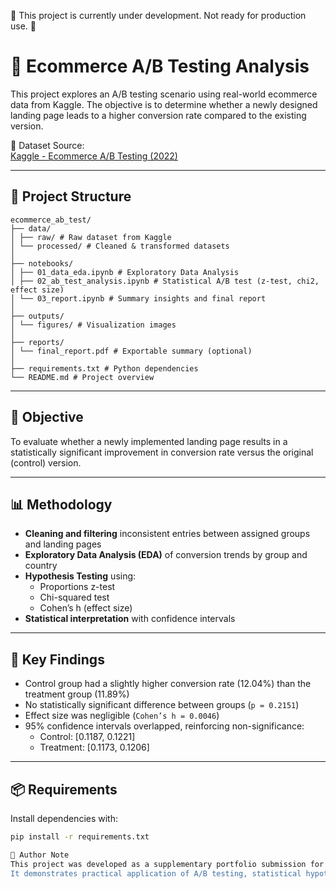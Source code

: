 

🚧 This project is currently under development. Not ready for production use. 🚧







# 🧪 Ecommerce A/B Testing Analysis

This project explores an A/B testing scenario using real-world ecommerce data from Kaggle. The objective is to determine whether a newly designed landing page leads to a higher conversion rate compared to the existing version.

📌 Dataset Source:  
[Kaggle - Ecommerce A/B Testing (2022)](https://www.kaggle.com/datasets/putdejudomthai/ecommerce-ab-testing-2022-dataset1/data)

---

## 📁 Project Structure

```
ecommerce_ab_test/
├── data/
│ ├── raw/ # Raw dataset from Kaggle
│ └── processed/ # Cleaned & transformed datasets
│
├── notebooks/
│ ├── 01_data_eda.ipynb # Exploratory Data Analysis
│ ├── 02_ab_test_analysis.ipynb # Statistical A/B test (z-test, chi2, effect size)
│ └── 03_report.ipynb # Summary insights and final report
│
├── outputs/
│ └── figures/ # Visualization images
│
├── reports/
│ └── final_report.pdf # Exportable summary (optional)
│
├── requirements.txt # Python dependencies
└── README.md # Project overview
```


---

## 🎯 Objective

To evaluate whether a newly implemented landing page results in a statistically significant improvement in conversion rate versus the original (control) version.

---

## 📊 Methodology

- **Cleaning and filtering** inconsistent entries between assigned groups and landing pages
- **Exploratory Data Analysis (EDA)** of conversion trends by group and country
- **Hypothesis Testing** using:
  - Proportions z-test
  - Chi-squared test
  - Cohen’s h (effect size)
- **Statistical interpretation** with confidence intervals

---

## 🧠 Key Findings

- Control group had a slightly higher conversion rate (12.04%) than the treatment group (11.89%)
- No statistically significant difference between groups (`p = 0.2151`)
- Effect size was negligible (`Cohen’s h = 0.0046`)
- 95% confidence intervals overlapped, reinforcing non-significance:
  - Control: [0.1187, 0.1221]
  - Treatment: [0.1173, 0.1206]

---

## 📦 Requirements

Install dependencies with:

```bash
pip install -r requirements.txt

🧾 Author Note
This project was developed as a supplementary portfolio submission for Master's degree program applications.
It demonstrates practical application of A/B testing, statistical hypothesis testing, and reproducible reporting in Python.
